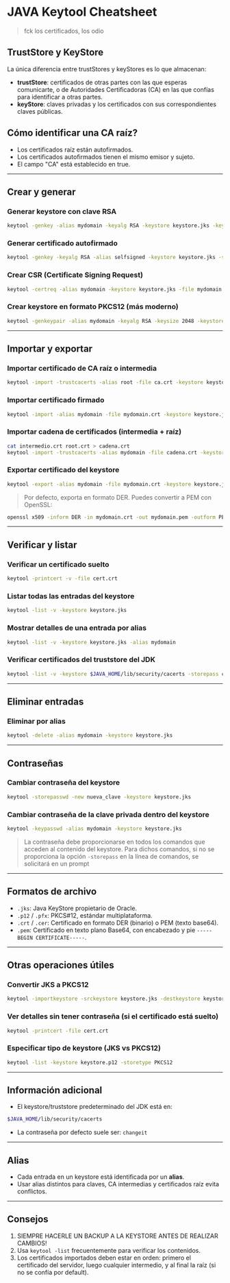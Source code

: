 # JAVA Keytool Cheatsheet

> fck los certificados, los odio

## TrustStore y KeyStore

La única diferencia entre trustStores y keyStores es lo que almacenan:

- **trustStore**: certificados de otras partes con las que esperas comunicarte, o de Autoridades Certificadoras (CA) en las que confías para identificar a otras partes.
- **keyStore**: claves privadas y los certificados con sus correspondientes claves públicas.

## Cómo identificar una CA raíz?

- Los certificados raíz están autofirmados.
- Los certificados autofirmados tienen el mismo emisor y sujeto.
- El campo "CA" está establecido en true.

---

## Crear y generar

### Generar keystore con clave RSA

```bash
keytool -genkey -alias mydomain -keyalg RSA -keystore keystore.jks -keysize 2048
```

### Generar certificado autofirmado

```bash
keytool -genkey -keyalg RSA -alias selfsigned -keystore keystore.jks -storepass password -validity 360 -keysize 2048
```

### Crear CSR (Certificate Signing Request)

```bash
keytool -certreq -alias mydomain -keystore keystore.jks -file mydomain.csr
```

### Crear keystore en formato PKCS12 (más moderno)

```bash
keytool -genkeypair -alias mydomain -keyalg RSA -keysize 2048 -keystore keystore.p12 -storetype PKCS12
```

---

## Importar y exportar

### Importar certificado de CA raíz o intermedia

```bash
keytool -import -trustcacerts -alias root -file ca.crt -keystore keystore.jks
```

### Importar certificado firmado

```bash
keytool -import -alias mydomain -file mydomain.crt -keystore keystore.jks
```

### Importar cadena de certificados (intermedia + raíz)

```bash
cat intermedio.crt root.crt > cadena.crt
keytool -import -trustcacerts -alias mydomain -file cadena.crt -keystore keystore.jks
```

### Exportar certificado del keystore

```bash
keytool -export -alias mydomain -file mydomain.crt -keystore keystore.jks
```

> Por defecto, exporta en formato DER. Puedes convertir a PEM con OpenSSL:

```bash
openssl x509 -inform DER -in mydomain.crt -out mydomain.pem -outform PEM
```

---

## Verificar y listar

### Verificar un certificado suelto

```bash
keytool -printcert -v -file cert.crt
```

### Listar todas las entradas del keystore

```bash
keytool -list -v -keystore keystore.jks
```

### Mostrar detalles de una entrada por alias

```bash
keytool -list -v -keystore keystore.jks -alias mydomain
```

### Verificar certificados del truststore del JDK

```bash
keytool -list -v -keystore $JAVA_HOME/lib/security/cacerts -storepass changeit
```

---

## Eliminar entradas

### Eliminar por alias

```bash
keytool -delete -alias mydomain -keystore keystore.jks
```

---

## Contraseñas

### Cambiar contraseña del keystore

```bash
keytool -storepasswd -new nueva_clave -keystore keystore.jks
```

### Cambiar contraseña de la clave privada dentro del keystore

```bash
keytool -keypasswd -alias mydomain -keystore keystore.jks
```

> La contraseña debe proporcionarse en todos los comandos que acceden al contenido del keystore. Para dichos comandos, si no se proporciona la opción `-storepass` en la línea de comandos, se solicitará en un prompt

---

## Formatos de archivo

- `.jks`: Java KeyStore propietario de Oracle.
- `.p12` / `.pfx`: PKCS#12, estándar multiplataforma.
- `.crt` / `.cer`: Certificado en formato DER (binario) o PEM (texto base64).
- `.pem`: Certificado en texto plano Base64, con encabezado y pie `-----BEGIN CERTIFICATE-----`.

---

## Otras operaciones útiles

### Convertir JKS a PKCS12

```bash
keytool -importkeystore -srckeystore keystore.jks -destkeystore keystore.p12 -deststoretype PKCS12
```

### Ver detalles sin tener contraseña (si el certificado está suelto)

```bash
keytool -printcert -file cert.crt
```

### Especificar tipo de keystore (JKS vs PKCS12)

```bash
keytool -list -keystore keystore.p12 -storetype PKCS12
```

---

## Información adicional

- El keystore/truststore predeterminado del JDK está en:

```bash
$JAVA_HOME/lib/security/cacerts
```

- La contraseña por defecto suele ser: `changeit`

---

## Alias

- Cada entrada en un keystore está identificada por un **alias**.
- Usar alias distintos para claves, CA intermedias y certificados raíz evita conflictos.

---

## Consejos

1. SIEMPRE HACERLE UN BACKUP A LA KEYSTORE ANTES DE REALIZAR CAMBIOS!
2. Usa `keytool -list` frecuentemente para verificar los contenidos.
3. Los certificados importados deben estar en orden: primero el certificado del servidor, luego cualquier intermedio, y al final la raíz (si no se confía por default).

